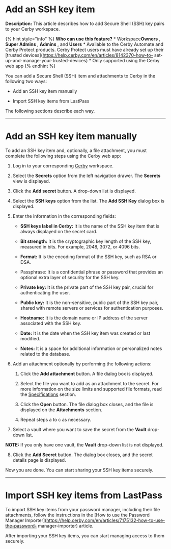 # Add an SSH key item

**Description:** This article describes how to add Secure Shell (SSH) key pairs to your Cerby workspace.

{% hint style="info" %} **Who can use this feature?** * Workspace**Owners** ,
**Super Admins** , **Admins** , and **Users** * Available to the Cerby
Automate and Cerby Protect products. Cerby Protect users must have already set
up their [trusted devices](https://help.cerby.com/en/articles/8142370-how-to-
set-up-and-manage-your-trusted-devices) * Only supported using the Cerby web
app {% endhint %}

You can add a Secure Shell (SSH) item and attachments to Cerby in the
following two ways:

  * Add an SSH key item manually

  * Import SSH key items from LastPass

The following sections describe each way.

* * *

# Add an SSH key item manually

To add an SSH key item and, optionally, a file attachment, you must complete
the following steps using the Cerby web app:

  1. Log in to your corresponding [Cerby](https://app.cerby.com/) workspace.

  2. Select the **Secrets** option from the left navigation drawer. The **Secrets** view is displayed.

  3. Click the **Add secret** button. A drop-down list is displayed.

  4. Select the **SSH keys** option from the list. The **Add SSH Key** dialog box is displayed.

  5. Enter the information in the corresponding fields:

     * **SSH keys label in Cerby:** It is the name of the SSH key item that is always displayed on the secret card.

     * **Bit strength:** It is the cryptographic key length of the SSH key, measured in bits. For example, 2048, 3072, or 4096 bits.

     * **Format:** It is the encoding format of the SSH key, such as RSA or DSA.

     * Passphrase: It is a confidential phrase or password that provides an optional extra layer of security for the SSH key.

     * **Private key:** It is the private part of the SSH key pair, crucial for authenticating the user.

     * **Public key:** It is the non-sensitive, public part of the SSH key pair, shared with remote servers or services for authentication purposes.

     * **Hostname:** It is the domain name or IP address of the server associated with the SSH key.

     * **Date:** It is the date when the SSH key item was created or last modified.

     * **Notes:** It is a space for additional information or personalized notes related to the database.

  6. Add an attachment optionally by performing the following actions:

     1. Click the **Add attachment** button. A file dialog box is displayed.

     2. Select the file you want to add as an attachment to the secret. For more information on the size limits and supported file formats, read the [Specifications](https://help.cerby.com/en/articles/7216784-explore-secrets#h_4d6ff4fb5e) section.

     3. Click the **Open** button. The file dialog box closes, and the file is displayed on the **Attachments** section.

     4. Repeat steps a to c as necessary.

  7. Select a vault where you want to save the secret from the **Vault** drop-down list.

**NOTE:** If you only have one vault, the **Vault** drop-down list is not
displayed.

  8. Click the **Add Secret** button. The dialog box closes, and the secret details page is displayed.

Now you are done. You can start sharing your SSH key items securely.

* * *

# Import SSH key items from LastPass

To import SSH key items from your password manager, including their file
attachments, follow the instructions in the [How to use the Password Manager
Importer](https://help.cerby.com/en/articles/7175132-how-to-use-the-password-
manager-importer) article.

After importing your SSH key items, you can start managing access to them
securely.

